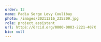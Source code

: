 ```yaml
---
order: 13
name: Padia Serge Levy Coulibay
photo: /images/20211216_235209.jpg
role: project_assistant
url: https://orcid.org/0000-0003-2221-407X
bio: null
---
```

